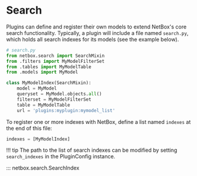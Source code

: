 # Search

Plugins can define and register their own models to extend NetBox's core search functionality. Typically, a plugin will include a file named `search.py`, which holds all search indexes for its models (see the example below).

```python
# search.py
from netbox.search import SearchMixin
from .filters import MyModelFilterSet
from .tables import MyModelTable
from .models import MyModel

class MyModelIndex(SearchMixin):
    model = MyModel
    queryset = MyModel.objects.all()
    filterset = MyModelFilterSet
    table = MyModelTable
    url = 'plugins:myplugin:mymodel_list'
```

To register one or more indexes with NetBox, define a list named `indexes` at the end of this file:

```python
indexes = [MyModelIndex]
```

!!! tip
    The path to the list of search indexes can be modified by setting `search_indexes` in the PluginConfig instance.

::: netbox.search.SearchIndex
